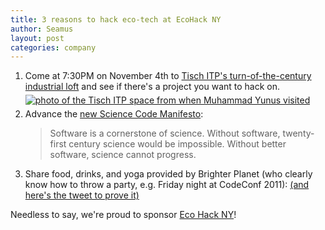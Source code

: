 ```yaml
---
title: 3 reasons to hack eco-tech at EcoHack NY
author: Seamus
layout: post
categories: company
---
```


<script type="text/javascript" src="http://embedtweet.com/javascripts/embed_v2.js">&nbsp;</script>

<ol>
  <li>
    Come at 7:30PM on November 4th to <a href="http://maps.google.com/maps?q=721+Broadway,new+york&amp;hl=en&amp;ll=40.729145,-73.992877&amp;spn=0.002634,0.003691&amp;sll=37.0625,-95.677068&amp;sspn=44.879582,60.46875&amp;vpsrc=0&amp;hnear=721+Broadway,+New+York,+10003&amp;t=m&amp;z=18">Tisch ITP's turn-of-the-century industrial loft</a> and see if there's a project you want to hack on.
    <br/>
    <div style="padding: 5px 0 5px 0;"><a title="photo gallery of the Tisch ITP space from when Muhammad Yunus visited" href="http://www.muhammadyunus.org/Photo-Gallery/NYU-Tisch-ITP-with-GCL/"><img src="http://www.muhammadyunus.org/images/morfeoshow/nyu_tisch_it-1527/thumbs/IMG_8569.JPG" alt="photo of the Tisch ITP space from when Muhammad Yunus visited"/></a></div>
  </li>
  <li>
    Advance the <a href="http://sciencecodemanifesto.org/">new Science Code Manifesto</a>:
    <blockquote> Software is a cornerstone of science. Without software, twenty-first century science would be impossible. Without better software, science cannot progress.</blockquote>
  </li>
  <li>
    Share food, drinks, and yoga provided by Brighter Planet (who clearly know how to throw a party, e.g. Friday night at CodeConf 2011):
    <a href="https://twitter.com/codeconf/status/56602812167102464">(and here's the tweet to prove it)</a>
  </li>
</ol>

Needless to say, we're proud to sponsor [Eco Hack NY](http://www.ecohacknyc.org/)!
